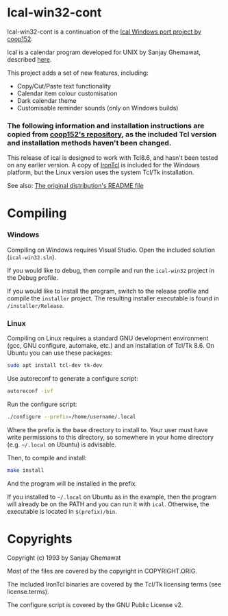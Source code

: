 Ical-win32-cont
====
Ical-win32-cont is a continuation of the [Ical Windows port project by coop152](https://github.com/coop152/ical-win32).

Ical is a calendar program developed for UNIX by Sanjay Ghemawat, described [here](https://opal.com/src/ical/).

This project adds a set of new features, including:

* Copy/Cut/Paste text functionality
* Calendar item colour customisation
* Dark calendar theme
* Customisable reminder sounds (only on Windows builds)

### The following information and installation instructions are copied from [coop152's repository](https://github.com/coop152/ical-win32), as the included Tcl version and installation methods haven't been changed. 

This release of ical is designed to work with Tcl8.6, and hasn't been tested on any earlier version.
A copy of [IronTcl](https://www.irontcl.com/index.html) is included for the Windows platform, but the Linux
version uses the system Tcl/Tk installation.


See also: [The original distribution's README file](/README)


Compiling
============
### Windows
Compiling on Windows requires Visual Studio. Open the included solution (`ical-win32.sln`).

If you would like to debug, then compile and run the `ical-win32` project in the Debug profile.

If you would like to install the program, switch to the release profile
and compile the `installer` project. The resulting installer executable is found in `/installer/Release`.

### Linux
Compiling on Linux requires a standard GNU development environment (gcc, GNU configure, automake, etc.)
and an installation of Tcl/Tk 8.6. On Ubuntu you can use these packages:
```bash
sudo apt install tcl-dev tk-dev
```

Use autoreconf to generate a configure script:
```bash
autoreconf -ivf
```

Run the configure script:
```bash
./configure --prefix=/home/username/.local
```
Where the prefix is the base directory to install to.
Your user must have write permissions to this directory,
so somewhere in your home directory (e.g. `~/.local` on Ubuntu) is advisable.

Then, to compile and install:
```bash
make install
```
And the program will be installed in the prefix.

If you installed to `~/.local` on Ubuntu as in the example, then the program will already be on the PATH
and you can run it with `ical`. Otherwise, the executable is located in `$(prefix)/bin`.



Copyrights
==========
Copyright (c) 1993 by Sanjay Ghemawat

Most of the files are covered by the copyright in COPYRIGHT.ORIG.

The included IronTcl binaries are covered by the Tcl/Tk licensing terms (see license.terms).

The configure script is covered by the GNU Public License v2.

